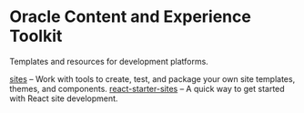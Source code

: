 # Oracle Content and Experience Toolkit

Templates and resources for development platforms.

[sites](sites/) – Work with tools to create, test, and package your own site templates, themes, and components.
[react-starter-sites](react-starter-sites/) – A quick way to get started with React site development.
